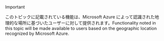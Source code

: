 > [!IMPORTANT]
> <span data-ttu-id="d5d4d-101">このトピックに記載されている機能は、Microsoft Azure によって認識された地理的な場所に基づいたユーザーに対して提供されます。</span><span class="sxs-lookup"><span data-stu-id="d5d4d-101">Functionality noted in this topic will be made available to users based on the geographic location recognized by Microsoft Azure.</span></span> 
